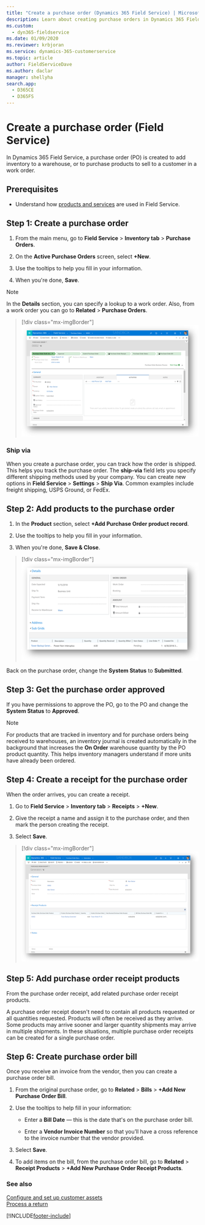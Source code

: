 ```yaml
---
title: "Create a purchase order (Dynamics 365 Field Service) | MicrosoftDocs"
description: Learn about creating purchase orders in Dynamics 365 Field Service
ms.custom: 
  - dyn365-fieldservice
ms.date: 01/09/2020
ms.reviewer: krbjoran
ms.service: dynamics-365-customerservice
ms.topic: article
author: FieldServiceDave
ms.author: daclar
manager: shellyha
search.app: 
  - D365CE
  - D365FS
---
```

# Create a purchase order (Field Service)

In Dynamics 365 Field Service, a purchase order (PO) is created to add inventory to a warehouse, or to purchase products to sell to a customer in a work order.    
   

## Prerequisites

- Understand how [products and services](../field-service/create-product-or-service.md) are used in Field Service.

## Step 1: Create a purchase order 
  
1.  From the main menu, go to **Field Service** > **Inventory tab** > **Purchase Orders**.  
  
2.  On the **Active Purchase Orders** screen, select **+New**.  
  
3.  Use the tooltips to help you fill in your information.  
  
4.  When you're done, **Save**.  
  
  > [!NOTE]
  >  In the **Details** section, you can specify a lookup to a work order. Also, from a work order you can go to **Related** > **Purchase Orders**.

> [!div class="mx-imgBorder"]
> ![Screenshot of a purchase order](./media/inventory-purchase-order.png)

### Ship via

When you create a purchase order, you can track how the order is shipped. This helps you track the purchase order. The **ship-via** field lets you specify different shipping methods used by your company. You can create new options in **Field Service** > **Settings** > **Ship Via**. Common examples include freight shipping, USPS Ground, or FedEx.
    
## Step 2: Add products to the purchase order  
  
  
1.  In the **Product** section, select **+Add Purchase Order product record**.  
  
2.  Use the tooltips to help you fill in your information.  
  
3.  When you're done, **Save & Close**.  


> [!div class="mx-imgBorder"]
> ![Screenshot of purchase order products](./media/inventory-purchase-order-products.png)

Back on the purchase order, change the **System Status** to **Submitted**.

 
## Step 3: Get the purchase order approved    
  
If you have permissions to approve the PO, go to the PO and change the **System Status** to **Approved**.  

> [!NOTE]
> For products that are tracked in inventory and for purchase orders being received to warehouses, an inventory journal is created automatically in the background that increases the **On Order** warehouse quantity by the PO product quantity. This helps inventory managers understand if more units have already been ordered.
   
## Step 4: Create a receipt for the purchase order  

When the order arrives, you can create a receipt.  
  
1.  Go to **Field Service** > **Inventory tab** > **Receipts** > **+New**.  
  
2.  Give the receipt a name and assign it to the purchase order, and then mark the person creating the receipt.  
  
3.  Select **Save**.  

> [!div class="mx-imgBorder"]
> ![Screenshot of a purchase order receipt](./media/inventory-purchase-order-receipt.png)

    
## Step 5: Add purchase order receipt products  
  
From the purchase order receipt, add related purchase order receipt products.

A purchase order receipt doesn't need to contain all products requested or all quantities requested. Products will often be received as they arrive. Some products may arrive sooner and larger quantity shipments may arrive in multiple shipments. In these situations, multiple purchase order receipts can be created for a single purchase order.

## Step 6: Create purchase order bill  
 Once you receive an invoice from the vendor, then you can create a purchase order bill.  
  
1.  From the original purchase order, go to **Related** > **Bills** > **+Add New Purchase Order Bill**. 
    
2.  Use the tooltips to help fill in your information:  
  
    -   Enter a **Bill Date** — this is the date that's on the purchase order bill.  
  
    -   Enter a **Vendor Invoice Number** so that you’ll have a cross reference to the invoice number that the vendor provided.  
  
3.  Select **Save**.  
  
4.  To add items on the bill, from the purchase order bill, go to **Related** > **Receipt Products** > **+Add New Purchase Order Receipt Products**.


### See also      
 [Configure and set up customer assets](../field-service/configure-set-up-customer-assets.md)     
 [Process a return](../field-service/process-return.md)<br>



[!INCLUDE[footer-include](../includes/footer-banner.md)]